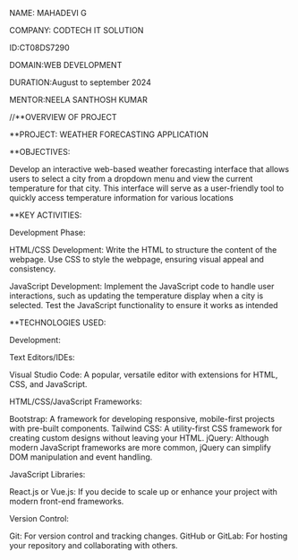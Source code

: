 NAME: MAHADEVI G


COMPANY: CODTECH IT SOLUTION


ID:CT08DS7290


DOMAIN:WEB DEVELOPMENT


DURATION:August to september 2024


MENTOR:NEELA SANTHOSH KUMAR




//**OVERVIEW OF PROJECT


**PROJECT: WEATHER FORECASTING APPLICATION


**OBJECTIVES:

Develop an interactive web-based weather forecasting interface that allows users to select a city from a dropdown menu and view the current temperature for that city. This interface will serve as a user-friendly tool to quickly access temperature information for various locations

**KEY ACTIVITIES:

Development Phase:

  HTML/CSS Development:
     Write the HTML to structure the content of the webpage.
     Use CSS to style the webpage, ensuring visual appeal and consistency.
     
  JavaScript Development:
     Implement the JavaScript code to handle user interactions, such as updating the temperature display when a city is selected.
     Test the JavaScript functionality to ensure it works as intended



     
**TECHNOLOGIES USED:
   
   
   Development:
      
   Text Editors/IDEs:

  Visual Studio Code: A popular, versatile editor with extensions for HTML, CSS, and JavaScript.

  HTML/CSS/JavaScript Frameworks:

  Bootstrap: A framework for developing responsive, mobile-first projects with pre-built components.
  Tailwind CSS: A utility-first CSS framework for creating custom designs without leaving your HTML.
  jQuery: Although modern JavaScript frameworks are more common, jQuery can simplify DOM manipulation and event handling.

  
  JavaScript Libraries:
 
  React.js or Vue.js: If you decide to scale up or enhance your project with modern front-end frameworks.

  
 Version Control:

  Git: For version control and tracking changes.
  GitHub or GitLab: For hosting your repository and collaborating with others.

     
